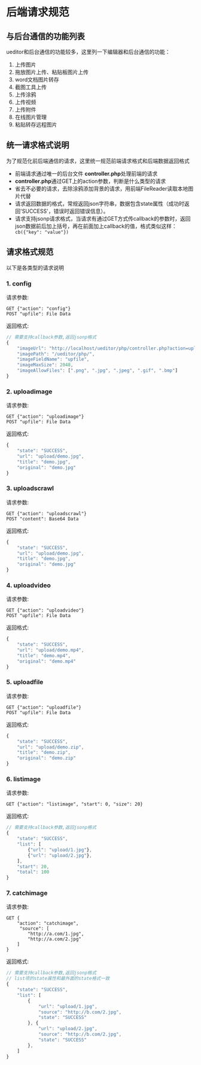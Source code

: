 # 后端请求规范

## 与后台通信的功能列表
ueditor和后台通信的功能较多，这里列一下编辑器和后台通信的功能：

1. 上传图片
2. 拖放图片上传、粘贴板图片上传
3. word文档图片转存
4. 截图工具上传
5. 上传涂鸦
6. 上传视频
7. 上传附件
8. 在线图片管理
9. 粘贴转存远程图片

## 统一请求格式说明

为了规范化前后端通信的请求，这里统一规范前端请求格式和后端数据返回格式

* 前端请求通过唯一的后台文件 **controller.php**处理前端的请求
* **controller.php**通过GET上的action参数，判断是什么类型的请求
* 省去不必要的请求，去除涂鸦添加背景的请求，用前端FileReader读取本地图片代替
* 请求返回数据的格式，常规返回json字符串，数据包含state属性（成功时返回'SUCCESS'，错误时返回错误信息）。
* 请求支持jsonp请求格式，当请求有通过GET方式传callback的参数时，返回json数据前后加上括号，再在前面加上callback的值，格式类似这样：``` cb({"key": "value"})```

## 请求格式规范
以下是各类型的请求说明

### 1. config
请求参数:
```
GET {"action": "config"}
POST "upfile": File Data
```
返回格式:
```javascript
// 需要支持callback参数,返回jsonp格式
{
	"imageUrl": "http://localhost/ueditor/php/controller.php?action=uploadimage",
	"imagePath": "/ueditor/php/",
	"imageFieldName": "upfile",
	"imageMaxSize": 2048,
	"imageAllowFiles": [".png", ".jpg", ".jpeg", ".gif", ".bmp"]
}
```

### 2. uploadimage
请求参数:
```
GET {"action": "uploadimage"}
POST "upfile": File Data
```
返回格式:
```javascript
{
	"state": "SUCCESS",
    "url": "upload/demo.jpg",
	"title": "demo.jpg",
	"original": "demo.jpg"
}
```

### 3. uploadscrawl
请求参数:
```
GET {"action": "uploadscrawl"}
POST "content": Base64 Data
```
返回格式:
```javascript
{
	"state": "SUCCESS",
    "url": "upload/demo.jpg",
	"title": "demo.jpg",
	"original": "demo.jpg"
}
```
### 4. uploadvideo
请求参数:
```
GET {"action": "uploadvideo"}
POST "upfile": File Data
```
返回格式:
```javascript
{
	"state": "SUCCESS",
    "url": "upload/demo.mp4",
	"title": "demo.mp4",
	"original": "demo.mp4"
}
```

### 5. uploadfile
请求参数:
```
GET {"action": "uploadfile"}
POST "upfile": File Data
```
返回格式:
```javascript
{
	"state": "SUCCESS",
    "url": "upload/demo.zip",
	"title": "demo.zip",
	"original": "demo.zip"
}
```

### 6. listimage
请求参数:
```
GET {"action": "listimage", "start": 0, "size": 20}
```
返回格式:
```javascript
// 需要支持callback参数,返回jsonp格式
{
    "state": "SUCCESS",
    "list": [
        {"url": "upload/1.jpg"},
        {"url": "upload/2.jpg"},
    ],
    "start": 20,
    "total": 100
}
```

### 7. catchimage
请求参数:
```
GET {
    "action": "catchimage",
     "source": [
     	"http://a.com/1.jpg",
        "http://a.com/2.jpg"
    ]
}
```
返回格式:
```javascript
// 需要支持callback参数,返回jsonp格式
// list项的state属性和最外面的state格式一致
{
    "state": "SUCCESS",
    "list": [
        {
        	"url": "upload/1.jpg",
        	"source": "http://b.com/2.jpg",
        	"state": "SUCCESS"
        }, {
        	"url": "upload/2.jpg",
        	"source": "http://b.com/2.jpg",
        	"state": "SUCCESS"
        },
    ]
}
```